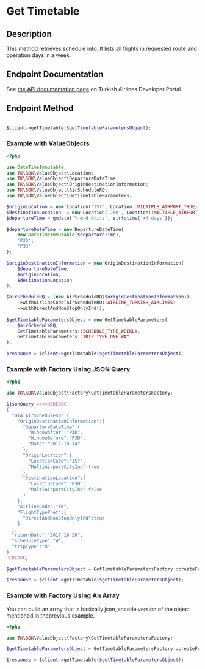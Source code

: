 # Get Timetable

## Description

This method retrieves schedule info. It lists all flights in requested route and operation days in a week.
 
## Endpoint Documentation

See [the API documentation page](https://developer.turkishairlines.com/documentation/GetTimetable) on Turkish Airlines Developer Portal

## Endpoint Method
```php

$client->getTimetable($getTimetableParametersObject);

```


### Example with ValueObjects
```php
<?php

use DateTimeImmutable;
use TK\SDK\ValueObject\Location;
use TK\SDK\ValueObject\DepartureDateTime;
use TK\SDK\ValueObject\OriginDestinationInformation;
use TK\SDK\ValueObject\AirScheduleRQ;
use TK\SDK\ValueObject\GetTimetableParameters;

$originLocation = new Location('IST', Location::MILTIPLE_AIRPORT_TRUE);
$destinationLocation  = new Location('JFK', Location::MILTIPLE_AIRPORT_TRUE);
$departureTime = gmdate('Y-m-d H:i:s', strtotime('+4 days'));

$departureDateTime = new DepartureDateTime(
	new DateTimeImmutable($departureTime),
	'P3D',
	'P3D'
);

$originDestinationInformation = new OriginDestinationInformation(
	$departureDateTime,
	$originLocation,
	$destinationLocation
);

$airScheduleRQ = (new AirScheduleRQ($originDestinationInformation))
	->withAirlineCode(AirScheduleRQ::AIRLINE_TURKISH_AIRLINES)
	->withDirectAndNonStopOnlyInd();
	
$getTimetableParametersObject = new GetTimetableParameters(
	$airScheduleRQ,
	GetTimetableParameters::SCHEDULE_TYPE_WEEKLY,
	GetTimetableParameters::TRIP_TYPE_ONE_WAY
);

$response = $client->getTimetable($getTimetableParametersObject);

```


### Example with Factory Using JSON Query
```php
<?php

use TK\SDK\ValueObject\Factory\GetTimetableParametersFactory;

$jsonQuery =<<<HEREDOC
{
  "OTA_AirScheduleRQ":{
    "OriginDestinationInformation":{
      "DepartureDateTime":{
        "WindowAfter":"P3D",
        "WindowBefore":"P3D",
        "Date":"2017-10-14"
      },
      "OriginLocation":{
        "LocationCode":"IST",
        "MultiAirportCityInd":true
      },
      "DestinationLocation":{
        "LocationCode":"ESB",
        "MultiAirportCityInd":false
      }
    },
    "AirlineCode":"TK",
    "FlightTypePref":{
      "DirectAndNonStopOnlyInd":true
    }
  },
  "returnDate":"2017-10-20",
  "scheduleType":"W",
  "tripType":"R"
}
HEREDOC;

$getTimetableParametersObject = GetTimetableParametersFactory::createFromJson($jsonQuery);

$response = $client->getTimetable($getTimetableParametersObject);

```


### Example with Factory Using An Array

You can build an array that is basically json_encode version of the object mentioned in theprevious example.

```php
<?php

use TK\SDK\ValueObject\Factory\GetTimetableParametersFactory;

$getTimetableParametersObject = GetTimetableParametersFactory::createFromArray($parametersArray);

$response = $client->getTimetable($getTimetableParametersObject);

```


